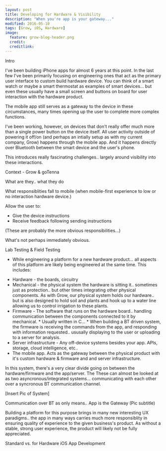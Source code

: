 ```yaml
---
layout: post
title: Developing for Hardware & Visibility
description: "When you're app is your gateway..."
modified: 2016-05-10
tags: [Grow, iOS, Hardware]
image:
  feature: grow-blog-header.png
  credit: 
  creditlink: 
---
```


Intro

I've been building iPhone apps for almost 6 years at this point. In the last few I've been primarily focusing on engineering ones that act as the primary user interface to custom build hardware device. You can think of a smart watch or maybe a smart thermostat as examples of smart devices... but even these usually have a small screen and buttons on board for user interaction with the hardware product.

The mobile app still serves as a gateway to the device in these circumstances, many times opening up the user to complete more complex functions.

I've been working, however, on devices that don't really offer much more than a single power button on the device itself. All user activity outside of powering it off/on (and perhaps an intially setup as with my current company, Grow) happens through the mobile app. And it happens directly over Bluetooth between the smart device and the user's phone.

This introduces really fascinating challenges.. largely around visibility into these interactions.


Context - Grow & goTenna

What are they.. what they do

What responsiblities fall to mobile (when mobile-first experience to low or no interaction hardware device.)

Allow the user to:
- Give the device instructions
- Receive feedback following sending instructions

(These are probably the more obvious responsibilities...)

What's not perhaps immediately obvious.

Lab Testing & Field Testing

- While engineering a platform for a new hardware product... all aspects of this platform are likely being engineered at the same time. This includes:

* Hardware - the boards, circuitry 
* Mechanical - the physical system the hardware is sitting it.. sometimes just as protection.. but other times integrating other physical components. As with Grow, our physical system holds our hardware.. but is also designed to hold soil and plants and hook up to a water line allowing us to control irrigation to these plants.
* Firmware - The software that runs on the hardware board.. handling communication between the components connected to it by mechanical. 
      * Usually written in C... 
      * When building a BT driven system, the firmware is receiving the commands from the app, and responding with information requested.. ususally displaying to the user or uploading to a server for analysis.
* Server infrastructure - Any off-device systems besides your app. APIs, storage, cloud intelligence, etc..
* The mobile app. Acts as the gateway between the physical product with it's custom hardware & firmware and and server infrastructure.

In this system, there's a very clear divide going on between the hardware/firmware and the app/server. The These can almost be looked at as two asyncronous/integrated systems... communicating with each other over a syncronous BT communication channel.

[Insert Pic of System]

Communication over BT as only means.. App is the Gateway (Pic subtitle)








Building a platform for this purpose brings in many new interesting UX paradigms.. the app in many ways carries much more responsiblity in ensuring quality of experience to the given business's product. As without a stable, strong user experience, the product will likely not be fully appreciated.



Standard vs. for Hardware iOS App Development